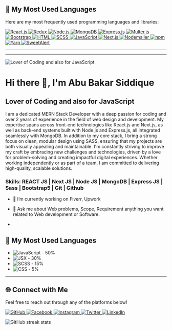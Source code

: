 ## 🌟 My Most Used Languages

Here are my most frequently used programming languages and libraries:

<a href="https://reactjs.org/" target="_blank">
    <img src="https://img.shields.io/badge/-React.js-61dafb?style=for-the-badge&logo=react&logoColor=black" alt="React.js"/>
</a>
<a href="https://redux.js.org/" target="_blank">
    <img src="https://img.shields.io/badge/-Redux-764ABC?style=for-the-badge&logo=redux&logoColor=white" alt="Redux"/>
</a>
<a href="https://nodejs.org/" target="_blank">
    <img src="https://img.shields.io/badge/-Node.js-339933?style=for-the-badge&logo=node.js&logoColor=white" alt="Node.js"/>
</a>
<a href="https://www.mongodb.com/" target="_blank">
    <img src="https://img.shields.io/badge/-MongoDB-47A248?style=for-the-badge&logo=mongodb&logoColor=white" alt="MongoDB"/>
</a>
<a href="https://expressjs.com/" target="_blank">
    <img src="https://img.shields.io/badge/-Express.js-000000?style=for-the-badge&logo=express&logoColor=white" alt="Express.js"/>
</a>
<a href="https://github.com/expressjs/multer" target="_blank">
    <img src="https://img.shields.io/badge/-Multer.js-ffb700?style=for-the-badge&logo=express&logoColor=white" alt="Multer.js"/>
</a>
<a href="https://getbootstrap.com/" target="_blank">
    <img src="https://img.shields.io/badge/-Bootstrap-563D7C?style=for-the-badge&logo=bootstrap&logoColor=white" alt="Bootstrap"/>
</a>
<a href="https://www.w3.org/TR/html52/" target="_blank">
    <img src="https://img.shields.io/badge/-HTML-E34F26?style=for-the-badge&logo=html5&logoColor=white" alt="HTML"/>
</a>
<a href="https://sass-lang.com/" target="_blank">
    <img src="https://img.shields.io/badge/-SCSS-CC6699?style=for-the-badge&logo=sass&logoColor=white" alt="SCSS"/>
</a>
<a href="https://www.javascript.com/" target="_blank">
    <img src="https://img.shields.io/badge/-JavaScript-F7DF1E?style=for-the-badge&logo=javascript&logoColor=black" alt="JavaScript"/>
</a>
<a href="https://nextjs.org/" target="_blank">
    <img src="https://img.shields.io/badge/-Next.js-000000?style=for-the-badge&logo=next.js&logoColor=white" alt="Next.js"/>
</a>
<a href="https://nodemailer.com/" target="_blank">
    <img src="https://img.shields.io/badge/-Nodemailer-4C4C4C?style=for-the-badge&logo=npm&logoColor=white" alt="Nodemailer"/>
</a>
<a href="https://www.npmjs.com/" target="_blank">
    <img src="https://img.shields.io/badge/-npm-CB3837?style=for-the-badge&logo=npm&logoColor=white" alt="npm"/>
</a>
<a href="https://yarnpkg.com/" target="_blank">
    <img src="https://img.shields.io/badge/-Yarn-2C8EBB?style=for-the-badge&logo=yarn&logoColor=white" alt="Yarn"/>
</a>
<a href="https://sweetalert.js.org/" target="_blank">
    <img src="https://img.shields.io/badge/-SweetAlert-FFB0B0?style=for-the-badge&logo=sweetalert&logoColor=black" alt="SweetAlert"/>
</a>

---



---






![Lover of Coding and also for JavaScript](https://scontent.fdac24-4.fna.fbcdn.net/v/t39.30808-6/462000254_1983949838710791_6817243344403110239_n.jpg?_nc_cat=107&ccb=1-7&_nc_sid=127cfc&_nc_eui2=AeEZwWCE6ZTyiziHf3YqZOEIzrMeTVz4zzbOsx5NXPjPNhV8jqsHvJdUeGsTbxPSYJ6LeJ2jMLvXvkQfJE2wd-9n&_nc_ohc=1UtJ38a6tLEQ7kNvgE7cSTh&_nc_ht=scontent.fdac24-4.fna&_nc_gid=ANdmtx6nkTeOwY05XQz-SEp&oh=00_AYCgl_ekSiwvuAP_PpEOdf4-AL1NEzYJX8OH3Kz4R-SHnA&oe=6703FCF0)

# Hi there 👋, I'm Abu Bakar Siddique
## Lover of Coding and also for JavaScript

I am a dedicated MERN Stack Developer with a deep passion for coding and over 2 years of experience in the field of web design and development. My expertise spans across front-end technologies like React.js and Next.js, as well as back-end systems built with Node.js and Express.js, all integrated seamlessly with MongoDB. In addition to my core stack, I bring a strong focus on clean, modular design using SASS, ensuring that my projects are both visually appealing and maintainable. I'm constantly striving to improve my craft by embracing new challenges and technologies, driven by a love for problem-solving and creating impactful digital experiences. Whether working independently or as part of a team, I am committed to delivering high-quality, scalable solutions.



### Skills: REACT JS | Next JS | Node JS |  MongoDB | Express JS | Sass | Bootstrap5 | Git | Github  

- 🔭 I’m currently working on Fiverr, Upwork 
- 💬 Ask me about Web problems, Scope, Requirement anything you want related to Web development or Software.

- 


## 🌟 My Most Used Languages


-  ![JavaScript](https://img.shields.io/badge/-JavaScript-f7df1e?style=flat&logo=javascript&logoColor=black) - 50%
-  ![JSX](https://img.shields.io/badge/-JSX-61dafb?style=flat&logo=react&logoColor=white) - 30%
-  ![SCSS](https://img.shields.io/badge/-SCSS-cc6699?style=flat&logo=sass&logoColor=white) - 15%
-  ![CSS](https://img.shields.io/badge/-CSS-264de4?style=flat&logo=css3&logoColor=white) - 5%





---

## 🌐 Connect with Me

Feel free to reach out through any of the platforms below!

<a href="https://github.com/MdAbuBakarSiddique" target="_blank">
    <img src="https://img.shields.io/badge/-GitHub-333333?style=for-the-badge&logo=github&logoColor=white" alt="GitHub"/>
</a>
<a href="https://facebook.com/YOUR_FACEBOOK_USERNAME" target="_blank">
    <img src="https://img.shields.io/badge/-Facebook-3b5998?style=for-the-badge&logo=facebook&logoColor=white" alt="Facebook"/>
</a>
<a href="https://instagram.com/YOUR_INSTAGRAM_USERNAME" target="_blank">
    <img src="https://img.shields.io/badge/-Instagram-e1306c?style=for-the-badge&logo=instagram&logoColor=white" alt="Instagram"/>
</a>
<a href="https://twitter.com/YOUR_TWITTER_USERNAME" target="_blank">
    <img src="https://img.shields.io/badge/-Twitter-1DA1F2?style=for-the-badge&logo=twitter&logoColor=white" alt="Twitter"/>
</a>
<a href="https://www.linkedin.com/in/YOUR_LINKEDIN_USERNAME" target="_blank">
    <img src="https://img.shields.io/badge/-LinkedIn-0077B5?style=for-the-badge&logo=linkedin&logoColor=white" alt="LinkedIn"/>
</a>



![GitHub streak stats](https://streak-stats.demolab.com/?user=SiddiqueAhmed1)  

